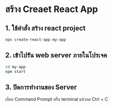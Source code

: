 # สร้าง Creaet React App

## 1. ใช้คำสั่ง สร้าง react project

```bash
npx create-react-app my-app
```

## 2. เข้าไปรัน web server ภายในโปรเจค

```bash
cd my-app
npm start
```

## 3. ปิดการทำงานของ Server

เลือก Command Prompt หรือ terminal แล้วกด Ctrl + C
